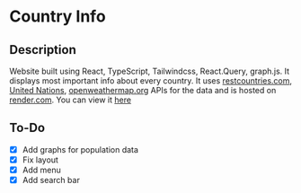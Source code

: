 # Country Info

## Description

Website built using React, TypeScript, Tailwindcss, React.Query, graph.js. It displays most important info about every country. It uses [restcountries.com](http://restcountries.com "restcountries.com"), [United Nations](http://population.un.org/dataportalapi/index.html "United Nations"), [openweathermap.org](https://openweathermap.org/ "openweathermap.org") APIs for the data and is hosted on [render.com](http://render.com "render.com").
You can view it [here](https://countryinfo.onrender.com/ "here")

## To-Do

-   [x] Add graphs for population data
-   [x] Fix layout
-   [x] Add menu
-   [x] Add search bar

